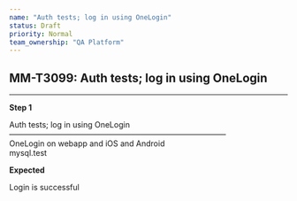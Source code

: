 ```yaml
---
name: "Auth tests; log in using OneLogin"
status: Draft
priority: Normal
team_ownership: "QA Platform"
---
```


## MM-T3099: Auth tests; log in using OneLogin

---

**Step 1**

Auth tests; log in using OneLogin\
————————————————————————————\
OneLogin on webapp and iOS and Android\
mysql.test

**Expected**

Login is successful
